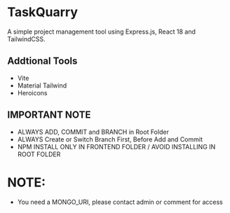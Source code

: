 # TaskQuarry

A simple project management tool using Express.js, React 18 and TailwindCSS.

## Addtional Tools

- Vite
- Material Tailwind
- Heroicons

## IMPORTANT NOTE

- ALWAYS ADD, COMMIT and BRANCH in Root Folder
- ALWAYS Create or Switch Branch First, Before Add and Commit
- NPM INSTALL ONLY IN FRONTEND FOLDER / AVOID INSTALLING IN ROOT FOLDER

# NOTE:

- You need a MONGO_URI, please contact admin or comment for access
